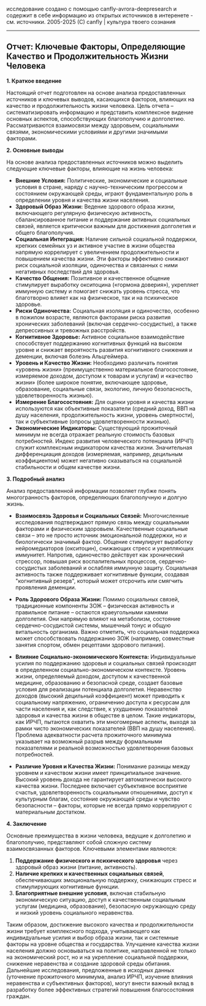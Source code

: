 исследование создано с помощью canfly-avrora-deepresearch и содержит в себе информацию из открытых источников в интеренете - см. источники. 2005-2025 (С) canfly | культура твоего сознания

---
## Отчет: Ключевые Факторы, Определяющие Качество и Продолжительность Жизни Человека

**1. Краткое введение**

Настоящий отчет подготовлен на основе анализа предоставленных источников и ключевых выводов, касающихся факторов, влияющих на качество и продолжительность жизни человека. Цель отчета – систематизировать информацию и представить комплексное видение основных аспектов, способствующих благополучию и долголетию. Рассматриваются взаимосвязи между здоровьем, социальными связями, экономическими условиями и другими значимыми факторами.

**2. Основные выводы**

На основе анализа предоставленных источников можно выделить следующие ключевые факторы, влияющие на жизнь человека:

*   **Внешние Условия:** Политические, экономические и социальные условия в стране, наряду с научно-техническим прогрессом и состоянием окружающей среды, играют фундаментальную роль в определении уровня и качества жизни населения.
*   **Здоровый Образ Жизни:** Ведение здорового образа жизни, включающего регулярную физическую активность, сбалансированное питание и поддержание активных социальных связей, является критически важным для достижения долголетия и общего благополучия.
*   **Социальная Интеграция:** Наличие сильной социальной поддержки, крепких семейных уз и активное участие в жизни общества напрямую коррелирует с увеличением продолжительности и повышением качества жизни. Эти факторы эффективно снижают риск социальной изоляции, одиночества и связанных с ними негативных последствий для здоровья.
*   **Качество Общения:** Позитивное и качественное общение стимулирует выработку окситоцина («гормона доверия»), укрепляет иммунную систему и помогает снижать уровень стресса, что благотворно влияет как на физическое, так и на психическое здоровье.
*   **Риски Одиночества:** Социальная изоляция и одиночество, особенно в пожилом возрасте, являются факторами риска развития хронических заболеваний (включая сердечно-сосудистые), а также депрессивных и тревожных расстройств.
*   **Когнитивное Здоровье:** Активное социальное взаимодействие способствует поддержанию когнитивных функций на высоком уровне и снижает вероятность развития когнитивного снижения и деменции, включая болезнь Альцгеймера.
*   **Уровень и Качество Жизни:** Необходимо различать понятия «уровень жизни» (преимущественно материальное благосостояние, измеряемое доходом, доступом к товарам и услугам) и «качество жизни» (более широкое понятие, включающее здоровье, образование, социальные связи, экологию, личную безопасность, удовлетворенность жизнью).
*   **Измерение Благосостояния:** Для оценки уровня и качества жизни используются как объективные показатели (средний доход, ВВП на душу населения, продолжительность жизни, уровень смертности), так и субъективные (опросы удовлетворенности жизнью).
*   **Экономические Индикаторы:** Существующий прожиточный минимум не всегда отражает реальную стоимость базовых потребностей. Индекс развития человеческого потенциала (ИРЧП) служит комплексным индикатором качества жизни. Значительная дифференциация доходов (измеряемая, например, децильным коэффициентом) может негативно сказываться на социальной стабильности и общем качестве жизни.

**3. Подробный анализ**

Анализ предоставленной информации позволяет глубже понять многогранность факторов, определяющих благополучную и долгую жизнь.

*   **Взаимосвязь Здоровья и Социальных Связей:** Многочисленные исследования подтверждают прямую связь между социальными факторами и физическим здоровьем. Качественные социальные связи – это не просто источник эмоциональной поддержки, но и биологически значимый фактор. Общение стимулирует выработку нейромедиаторов (окситоцин), снижающих стресс и укрепляющих иммунитет. Напротив, одиночество действует как хронический стрессор, повышая риск воспалительных процессов, сердечно-сосудистых заболеваний и ослабляя иммунную защиту. Социальная активность также поддерживает когнитивные функции, создавая "когнитивный резерв", который может отсрочить или смягчить проявления деменции.

*   **Роль Здорового Образа Жизни:** Помимо социальных связей, традиционные компоненты ЗОЖ – физическая активность и правильное питание – остаются краеугольными камнями долголетия. Они напрямую влияют на метаболизм, состояние сердечно-сосудистой системы, мышечный тонус и общую витальность организма. Важно отметить, что социальная поддержка может способствовать поддержанию ЗОЖ (например, совместные занятия спортом, обмен рецептами здорового питания).

*   **Влияние Социально-экономического Контекста:** Индивидуальные усилия по поддержанию здоровья и социальных связей происходят в определенном социально-экономическом контексте. Уровень жизни, определяемый доходом, доступом к качественной медицине, образованию и безопасной среде, создает базовые условия для реализации потенциала долголетия. Неравенство доходов (высокий децильный коэффициент) может приводить к социальному напряжению, ограничению доступа к ресурсам для части населения и, как следствие, к ухудшению показателей здоровья и качества жизни в обществе в целом. Такие индикаторы, как ИРЧП, пытаются охватить эти многомерные аспекты, выходя за рамки чисто экономических показателей (ВВП на душу населения). Проблема адекватности расчета прожиточного минимума указывает на возможный разрыв между формальными показателями и реальной возможностью удовлетворения базовых потребностей.

*   **Различие Уровня и Качества Жизни:** Понимание разницы между уровнем и качеством жизни имеет принципиальное значение. Высокий уровень дохода не гарантирует автоматически высокого качества жизни. Последнее включает субъективное восприятие счастья, удовлетворенность социальными отношениями, доступ к культурным благам, состояние окружающей среды и чувство безопасности – факторы, которые не всегда прямо коррелируют с материальным достатком.

**4. Заключение**

Основные преимущества в жизни человека, ведущие к долголетию и благополучию, представляют собой сложную систему взаимосвязанных факторов. Ключевыми элементами являются:

1.  **Поддержание физического и психического здоровья** через здоровый образ жизни (питание, активность).
2.  **Наличие крепких и качественных социальных связей**, обеспечивающих эмоциональную поддержку, снижающих стресс и стимулирующих когнитивные функции.
3.  **Благоприятные внешние условия**, включая стабильную экономическую ситуацию, доступ к качественным социальным услугам (медицина, образование), безопасную окружающую среду и низкий уровень социального неравенства.

Таким образом, достижение высокого качества и продолжительности жизни требует комплексного подхода, учитывающего как индивидуальные усилия и выбор образа жизни, так и системные факторы на уровне общества и государства. Улучшение качества жизни населения должно основываться на политике, направленной не только на экономический рост, но и на укрепление социальной поддержки, снижение неравенства и создание здоровой среды обитания. Дальнейшие исследования, предложенные в исходных данных (уточнение прожиточного минимума, анализ ИРЧП, изучение влияния неравенства и субъективных факторов), могут внести важный вклад в разработку более эффективных стратегий повышения благосостояния граждан.